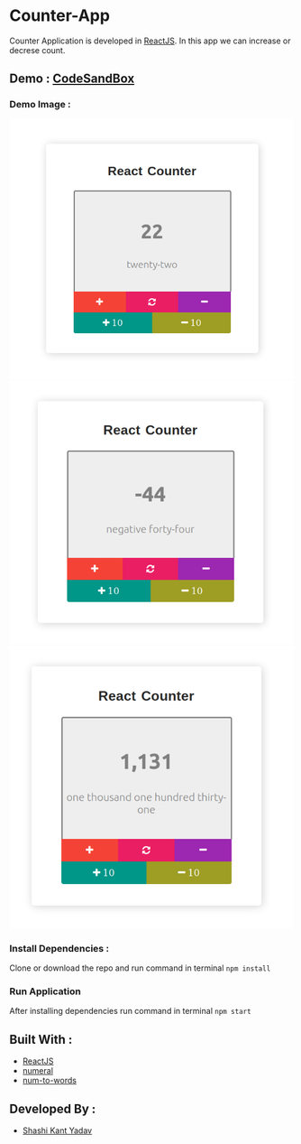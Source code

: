 # Counter-App
Counter Application is developed in [ReactJS](https://reactjs.org/). In this app we can increase or decrese count.

## Demo : [CodeSandBox](https://codesandbox.io/s/counterapp-8bdrg)

### Demo Image :
![Counter Application](/counter.png)
  ![Counter Application](/counter1.png)
   ![Counter Application](/counter2.png)

### Install Dependencies : 
Clone or download the repo and run command in terminal
``` npm install ```

### Run Application
After installing dependencies run command in terminal
``` npm start ```

## Built With :
- [ReactJS](https://reactjs.org/)
- [numeral](https://www.npmjs.com/package/numeral)
- [num-to-words](https://www.npmjs.com/package/num-to-words)

## Developed By :
* [Shashi Kant Yadav](https://github.com/shashikant712)
